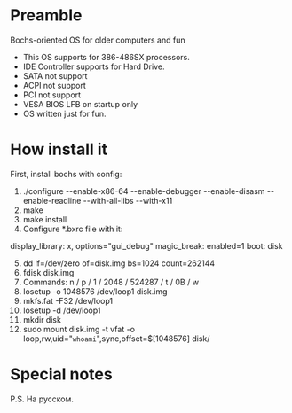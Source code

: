 # Preamble
Bochs-oriented OS for older computers and fun

* This OS supports for 386-486SX processors.
* IDE Controller supports for Hard Drive.
* SATA not support
* ACPI not support
* PCI not support
* VESA BIOS LFB on startup only
* OS written just for fun.

# How install it

First, install bochs with config:

1. ./configure --enable-x86-64 --enable-debugger --enable-disasm --enable-readline --with-all-libs --with-x11
2. make
3. make install
4. Configure *.bxrc file with it:

  display_library: x, options="gui_debug"
  magic_break: enabled=1
  boot: disk
  
5. dd if=/dev/zero of=disk.img bs=1024 count=262144
6. fdisk disk.img
7. Commands: n / p / 1 / 2048 / 524287 / t / 0B / w
8. losetup -o 1048576 /dev/loop1 disk.img
9. mkfs.fat -F32 /dev/loop1
10. losetup -d /dev/loop1
11. mkdir disk
12. sudo mount disk.img -t vfat -o loop,rw,uid="`whoami`",sync,offset=$[1048576] disk/

# Special notes

P.S. На русском.
